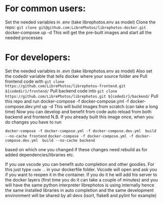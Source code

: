 # For common users:
Set the needed variables in .env (take librephotos.env as model)
Clone the repo: `git clone git@github.com:LibrePhotos/librephotos-docker.git`
docker-compose up -d
This will get the pre-built images and start all the needed processes

# For developers:
Set the needed variables in .evn (take librephotos.env as model)
Also set the codedir variable that tells docker where your source folder are
Pull frontend code with `git clone https://github.com/LibrePhotos/librephotos-frontend.git ${codedir}/frontend/`
Pull backend code into `git clone https://github.com/LibrePhotos/librephotos.git ${codedir}/backend/`
Pull this repo and run
docker-compose -f docker-compose.yml -f docker-compose.dev.yml up -d
This will build images from scratch (can take a long time)
Now you can develop and benefit from code auto reload from both backend and frontend
N.B. If you already built this image once, when you do changes you have to run 

`docker-compose -f docker-compose.yml -f docker-compose.dev.yml  build --no-cache frontend`
`docker-compose -f docker-compose.yml -f docker-compose.dev.yml  build --no-cache backend`

based on which one you changed if these changes need rebuild as for added dependencies/libraries etc.

If you use vscode you can benefit auto completion and other goodies. For this just type `code .` in your dockerfile folder.
Vscode will open and ask you if you want to reopen it in the container. If you do it he will add his server to the docker layers (first time you do it can take a couple of minutes) and you will have the same python interpreter librephotos is using internally hence the same installed libraries in auto completion and the same development environment will be shared by all devs (isort, flake8 and pylint for example)
